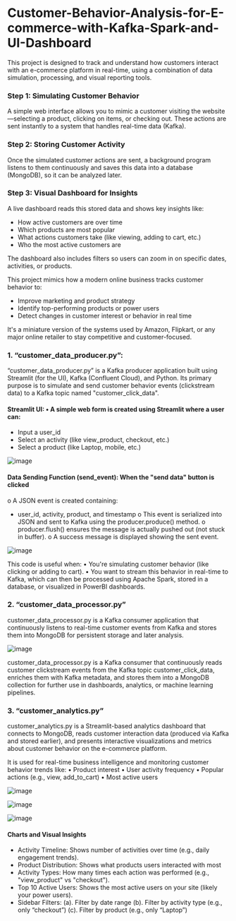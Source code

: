 # Customer-Behavior-Analysis-for-E-commerce-with-Kafka-Spark-and-UI-Dashboard

This project is designed to track and understand how customers interact with an e-commerce platform in real-time, using a combination of data simulation, processing, and visual reporting tools.

### Step 1: Simulating Customer Behavior
A simple web interface allows you to mimic a customer visiting the website—selecting a product, clicking on items, or checking out. These actions are sent instantly to a system that handles real-time data (Kafka).

### Step 2: Storing Customer Activity
Once the simulated customer actions are sent, a background program listens to them continuously and saves this data into a database (MongoDB), so it can be analyzed later.

### Step 3: Visual Dashboard for Insights
A live dashboard reads this stored data and shows key insights like:
- How active customers are over time
- Which products are most popular
- What actions customers take (like viewing, adding to cart, etc.)
- Who the most active customers are

The dashboard also includes filters so users can zoom in on specific dates, activities, or products.

This project mimics how a modern online business tracks customer behavior to:
- Improve marketing and product strategy
- Identify top-performing products or power users
- Detect changes in customer interest or behavior in real time

It's a miniature version of the systems used by Amazon, Flipkart, or any major online retailer to stay competitive and customer-focused.


### 1.	“customer_data_producer.py”:
“customer_data_producer.py” is a Kafka producer application built using Streamlit (for the UI), Kafka (Confluent Cloud), and Python. Its primary purpose is to simulate and send customer behavior events (clickstream data) to a Kafka topic named "customer_click_data".

#### Streamlit UI: •	A simple web form is created using Streamlit where a user can:
- Input a user_id
- Select an activity (like view_product, checkout, etc.)
-	Select a product (like Laptop, mobile, etc.)

![image](https://github.com/user-attachments/assets/5dc79e7a-1a1d-4713-a2d4-b6d6165b803d)

#### Data Sending Function (send_event): When the "send data" button is clicked
o	A JSON event is created containing:
-	user_id, activity, product, and timestamp
o	This event is serialized into JSON and sent to Kafka using the producer.produce() method.
o	producer.flush() ensures the message is actually pushed out (not stuck in buffer).
o	A success message is displayed showing the sent event.

![image](https://github.com/user-attachments/assets/8c1a3d9a-3990-49bb-82e0-9102dff71a77)

This code is useful when:
•	You're simulating customer behavior (like clicking or adding to cart).
•	You want to stream this behavior in real-time to Kafka, which can then be processed using Apache Spark, stored in a database, or visualized in PowerBI dashboards.

### 2.	“customer_data_processor.py”
customer_data_processor.py is a Kafka consumer application that continuously listens to real-time customer events from Kafka and stores them into MongoDB for persistent storage and later analysis.

![image](https://github.com/user-attachments/assets/4833c408-5532-4fd8-887e-59f9f63baef4)

customer_data_processor.py is a Kafka consumer that continuously reads customer clickstream events from the Kafka topic customer_click_data, enriches them with Kafka metadata, and stores them into a MongoDB collection for further use in dashboards, analytics, or machine learning pipelines.

### 3.	“customer_analytics.py”
customer_analytics.py is a Streamlit-based analytics dashboard that connects to MongoDB, reads customer interaction data (produced via Kafka and stored earlier), and presents interactive visualizations and metrics about customer behavior on the e-commerce platform.

It is used for real-time business intelligence and monitoring customer behavior trends like:
•	Product interest
•	User activity frequency
•	Popular actions (e.g., view, add_to_cart)
•	Most active users

 ![image](https://github.com/user-attachments/assets/5fa06515-5958-498d-b767-bafea5914f89)

 ![image](https://github.com/user-attachments/assets/9782ab87-6dab-4d12-8ea7-a3afd1261e46)

![image](https://github.com/user-attachments/assets/4b895f2b-8da0-4ed4-9881-e11627028703)

#### Charts and Visual Insights
-	Activity Timeline: Shows number of activities over time (e.g., daily engagement trends).
-	Product Distribution: Shows what products users interacted with most
-	Activity Types: How many times each action was performed (e.g., "view_product" vs "checkout").
-	Top 10 Active Users: Shows the most active users on your site (likely your power users).
-	Sidebar Filters: 
(a). Filter by date range
(b). Filter by activity type (e.g., only “checkout”)
(c). Filter by product (e.g., only “Laptop”)



